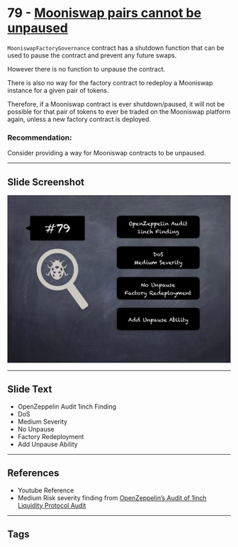 
# 79 - [Mooniswap pairs cannot be unpaused](./Mooniswap%20pairs%20cannot%20be%20unpaused.md)

`MooniswapFactoryGovernance` contract has a shutdown function that can be used to pause the contract and prevent any future swaps.

However there is no function to unpause the contract. 

There is also no way for the factory contract to redeploy a Mooniswap instance for a given pair of tokens. 

Therefore, if a Mooniswap contract is ever shutdown/paused, it will not be possible for that pair of tokens to ever be traded on the Mooniswap platform again, unless a new factory contract is deployed.

### Recommendation:
Consider providing a way for Mooniswap contracts to be unpaused.
___
## Slide Screenshot
![079.jpg](../../images/7.%20Audit%20Findings%20101/079.jpg)
___
## Slide Text
- OpenZeppelin Audit 1inch Finding
- DoS
- Medium Severity
- No Unpause
- Factory Redeployment
- Add Unpause Ability
___
## References
- Youtube Reference
- Medium Risk severity finding from [OpenZeppelin’s Audit of 1inch Liquidity Protocol Audit](https://blog.openzeppelin.com/1inch-liquidity-protocol-audit/)
___
## Tags
